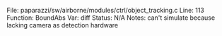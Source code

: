 File: paparazzi/sw/airborne/modules/ctrl/object_tracking.c
Line: 113
Function: BoundAbs
Var: diff
Status: N/A
Notes: can't simulate because lacking camera as detection hardware

